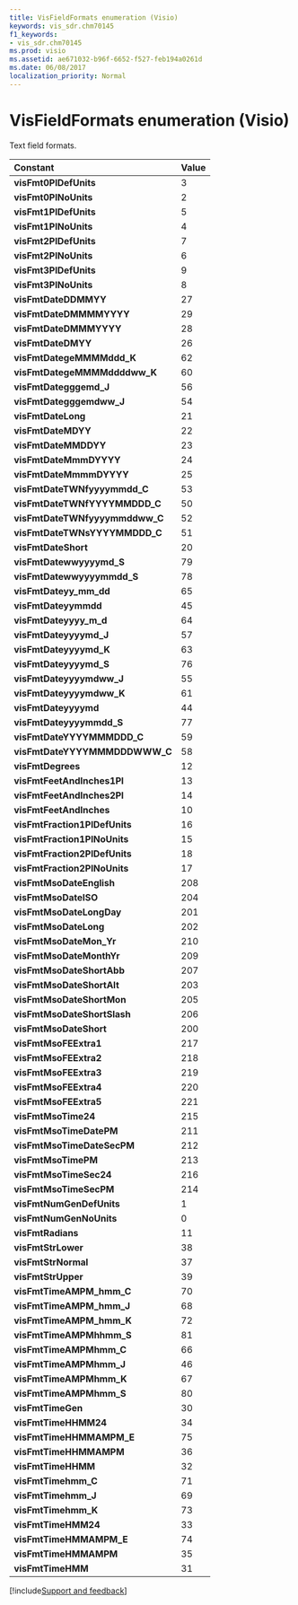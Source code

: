 ```yaml
---
title: VisFieldFormats enumeration (Visio)
keywords: vis_sdr.chm70145
f1_keywords:
- vis_sdr.chm70145
ms.prod: visio
ms.assetid: ae671032-b96f-6652-f527-feb194a0261d
ms.date: 06/08/2017
localization_priority: Normal
---
```



# VisFieldFormats enumeration (Visio)

Text field formats.



|Constant|Value|
|:-----|:-----|
| **visFmt0PlDefUnits**|3|
| **visFmt0PlNoUnits**|2|
| **visFmt1PlDefUnits**|5|
| **visFmt1PlNoUnits**|4|
| **visFmt2PlDefUnits**|7|
| **visFmt2PlNoUnits**|6|
| **visFmt3PlDefUnits**|9|
| **visFmt3PlNoUnits**|8|
| **visFmtDateDDMMYY**|27|
| **visFmtDateDMMMMYYYY**|29|
| **visFmtDateDMMMYYYY**|28|
| **visFmtDateDMYY**|26|
| **visFmtDategeMMMMddd_K**|62|
| **visFmtDategeMMMMddddww_K**|60|
| **visFmtDategggemd_J**|56|
| **visFmtDategggemdww_J**|54|
| **visFmtDateLong**|21|
| **visFmtDateMDYY**|22|
| **visFmtDateMMDDYY**|23|
| **visFmtDateMmmDYYYY**|24|
| **visFmtDateMmmmDYYYY**|25|
| **visFmtDateTWNfyyyymmdd_C**|53|
| **visFmtDateTWNfYYYYMMDDD_C**|50|
| **visFmtDateTWNfyyyymmddww_C**|52|
| **visFmtDateTWNsYYYYMMDDD_C**|51|
| **visFmtDateShort**|20|
| **visFmtDatewwyyyymd_S**|79|
| **visFmtDatewwyyyymmdd_S**|78|
| **visFmtDateyy_mm_dd**|65|
| **visFmtDateyymmdd**|45|
| **visFmtDateyyyy_m_d**|64|
| **visFmtDateyyyymd_J**|57|
| **visFmtDateyyyymd_K**|63|
| **visFmtDateyyyymd_S**|76|
| **visFmtDateyyyymdww_J**|55|
| **visFmtDateyyyymdww_K**|61|
| **visFmtDateyyyymd**|44|
| **visFmtDateyyyymmdd_S**|77|
| **visFmtDateYYYYMMMDDD_C**|59|
| **visFmtDateYYYYMMMDDDWWW_C**|58|
| **visFmtDegrees**|12|
| **visFmtFeetAndInches1Pl**|13|
| **visFmtFeetAndInches2Pl**|14|
| **visFmtFeetAndInches**|10|
| **visFmtFraction1PlDefUnits**|16|
| **visFmtFraction1PlNoUnits**|15|
| **visFmtFraction2PlDefUnits**|18|
| **visFmtFraction2PlNoUnits**|17|
| **visFmtMsoDateEnglish**|208|
| **visFmtMsoDateISO**|204|
| **visFmtMsoDateLongDay**|201|
| **visFmtMsoDateLong**|202|
| **visFmtMsoDateMon_Yr**|210|
| **visFmtMsoDateMonthYr**|209|
| **visFmtMsoDateShortAbb**|207|
| **visFmtMsoDateShortAlt**|203|
| **visFmtMsoDateShortMon**|205|
| **visFmtMsoDateShortSlash**|206|
| **visFmtMsoDateShort**|200|
| **visFmtMsoFEExtra1**|217|
| **visFmtMsoFEExtra2**|218|
| **visFmtMsoFEExtra3**|219|
| **visFmtMsoFEExtra4**|220|
| **visFmtMsoFEExtra5**|221|
| **visFmtMsoTime24**|215|
| **visFmtMsoTimeDatePM**|211|
| **visFmtMsoTimeDateSecPM**|212|
| **visFmtMsoTimePM**|213|
| **visFmtMsoTimeSec24**|216|
| **visFmtMsoTimeSecPM**|214|
| **visFmtNumGenDefUnits**|1|
| **visFmtNumGenNoUnits**|0|
| **visFmtRadians**|11|
| **visFmtStrLower**|38|
| **visFmtStrNormal**|37|
| **visFmtStrUpper**|39|
| **visFmtTimeAMPM_hmm_C**|70|
| **visFmtTimeAMPM_hmm_J**|68|
| **visFmtTimeAMPM_hmm_K**|72|
| **visFmtTimeAMPMhhmm_S**|81|
| **visFmtTimeAMPMhmm_C**|66|
| **visFmtTimeAMPMhmm_J**|46|
| **visFmtTimeAMPMhmm_K**|67|
| **visFmtTimeAMPMhmm_S**|80|
| **visFmtTimeGen**|30|
| **visFmtTimeHHMM24**|34|
| **visFmtTimeHHMMAMPM_E**|75|
| **visFmtTimeHHMMAMPM**|36|
| **visFmtTimeHHMM**|32|
| **visFmtTimehmm_C**|71|
| **visFmtTimehmm_J**|69|
| **visFmtTimehmm_K**|73|
| **visFmtTimeHMM24**|33|
| **visFmtTimeHMMAMPM_E**|74|
| **visFmtTimeHMMAMPM**|35|
| **visFmtTimeHMM**|31|

[!include[Support and feedback](~/includes/feedback-boilerplate.md)]